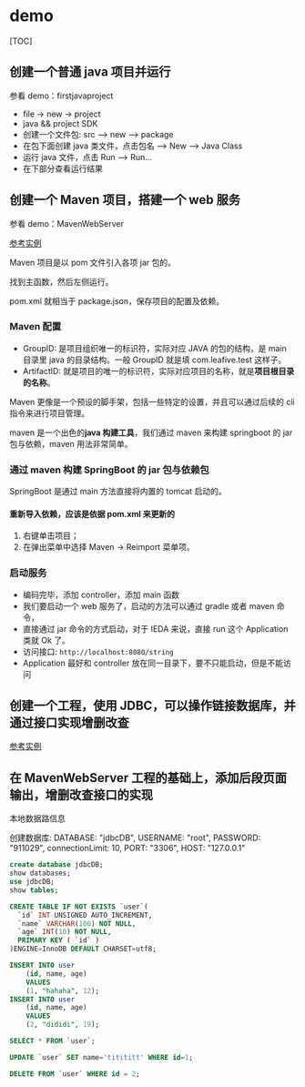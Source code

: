 # demo

[TOC]

## 创建一个普通 java 项目并运行

参看 demo：firstjavaproject

- file -> new -> project
- java && project SDK
- 创建一个文件包: src —> new —> package
- 在包下面创建 java 类文件，点击包名 —> New —> Java Class
- 运行 java 文件，点击 Run —> Run...
- 在下部分查看运行结果

## 创建一个 Maven 项目，搭建一个 web 服务

参看 demo：MavenWebServer

[参考实例](https://zhuanlan.zhihu.com/p/25987991)

Maven 项目是以 pom 文件引入各项 jar 包的。

找到主函数，然后左侧运行。

pom.xml 就相当于 package.json，保存项目的配置及依赖。

### Maven 配置

- GroupID: 是项目组织唯一的标识符，实际对应 JAVA 的包的结构，是 main 目录里 java 的目录结构。一般 GroupID 就是填 com.leafive.test 这样子。
- ArtifactID: 就是项目的唯一的标识符，实际对应项目的名称，就是**项目根目录的名称**。

Maven 更像是一个预设的脚手架，包括一些特定的设置，并且可以通过后续的 cli 指令来进行项目管理。

maven 是一个出色的**java 构建工具**，我们通过 maven 来构建 springboot 的 jar 包与依赖，maven 用法非常简单。

### 通过 maven 构建 SpringBoot 的 jar 包与依赖包

SpringBoot 是通过 main 方法直接将内置的 tomcat 启动的。

#### 重新导入依赖，应该是依据 pom.xml 来更新的

1. 右键单击项目；
2. 在弹出菜单中选择 Maven -> Reimport 菜单项。

### 启动服务

- 编码完毕，添加 controller，添加 main 函数
- 我们要启动一个 web 服务了，启动的方法可以通过 gradle 或者 maven 命令，
- 直接通过 jar 命令的方式启动，对于 IEDA 来说，直接 run 这个 Application 类就 Ok 了。
- 访问接口: `http://localhost:8080/string`
- Application 最好和 controller 放在同一目录下，要不只能启动，但是不能访问

## 创建一个工程，使用 JDBC，可以操作链接数据库，并通过接口实现增删改查

[参考实例](https://www.runoob.com/w3cnote/jdbc-use-guide.html)

## 在 MavenWebServer 工程的基础上，添加后段页面输出，增删改查接口的实现

本地数据路信息

创建数据库: DATABASE: "jdbcDB",
USERNAME: "root",
PASSWORD: "911029",
connectionLimit: 10,
PORT: "3306",
HOST: "127.0.0.1"

```sql
create database jdbcDB;
show databases;
use jdbcDB;
show tables;

CREATE TABLE IF NOT EXISTS `user`(
  `id` INT UNSIGNED AUTO_INCREMENT,
  `name` VARCHAR(100) NOT NULL,
  `age` INT(10) NOT NULL,
  PRIMARY KEY ( `id` )
)ENGINE=InnoDB DEFAULT CHARSET=utf8;

INSERT INTO user
    (id, name, age)
    VALUES
    (1, "hahaha", 12);
INSERT INTO user
    (id, name, age)
    VALUES
    (2, "dididi", 19);

SELECT * FROM `user`;

UPDATE `user` SET name='titititt' WHERE id=1;

DELETE FROM `user` WHERE id = 2;
```
